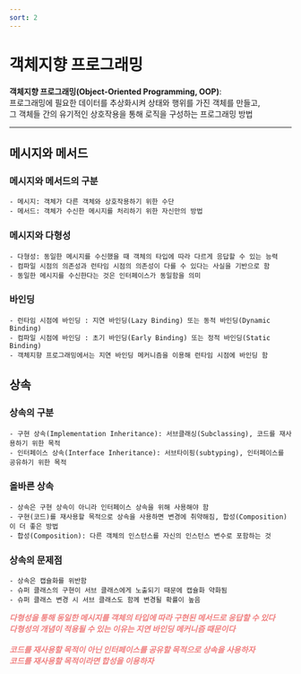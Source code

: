 ```yaml
---
sort: 2
---
```


# 객체지향 프로그래밍

**객체지향 프로그래밍(Object-Oriented Programming, OOP)**:  
프로그래밍에 필요한 데이터를 추상화시켜 상태와 행위를 가진 객체를 만들고,  
그 객체들 간의 유기적인 상호작용을 통해 로직을 구성하는 프로그래밍 방법

---

## 메시지와 메서드

### 메시지와 메서드의 구분

    - 메시지: 객체가 다른 객체와 상호작용하기 위한 수단
    - 메서드: 객체가 수신한 메시지를 처리하기 위한 자신만의 방법

### 메시지와 다형성

    - 다형성: 동일한 메시지를 수신했을 때 객체의 타입에 따라 다르게 응답할 수 있는 능력
    - 컴파일 시점의 의존성과 런타임 시점의 의존성이 다를 수 있다는 사실을 기반으로 함
    - 동일한 메시지를 수신한다는 것은 인터페이스가 동일함을 의미
    
### 바인딩

    - 런타임 시점에 바인딩 : 지연 바인딩(Lazy Binding) 또는 동적 바인딩(Dynamic Binding)  
    - 컴파일 시점에 바인딩 : 초기 바인딩(Early Binding) 또는 정적 바인딩(Static Binding)
    - 객체지향 프로그래밍에서는 지연 바인딩 메커니즘을 이용해 런타임 시점에 바인딩 함

## 상속

### 상속의 구분

    - 구현 상속(Implementation Inheritance): 서브클래싱(Subclassing), 코드를 재사용하기 위한 목적
    - 인터페이스 상속(Interface Inheritance): 서브타이핑(subtyping), 인터페이스를 공유하기 위한 목적

### 올바른 상속

    - 상속은 구현 상속이 아니라 인터페이스 상속을 위해 사용해야 함
    - 구현(코드)를 재사용할 목적으로 상속을 사용하면 변경에 취약해짐, 합성(Composition)이 더 좋은 방법
    - 합성(Composition): 다른 객체의 인스턴스를 자신의 인스턴스 변수로 포함하는 것

### 상속의 문제점

    - 상속은 캡슐화를 위반함
    - 슈퍼 클래스의 구현이 서브 클래스에게 노출되기 때문에 캡슐화 약화됨
    - 슈퍼 클래스 변경 시 서브 클래스도 함께 변경될 확률이 높음


***<span style="color:#f08080">
다형성을 통해 동일한 메시지를 객체의 타입에 따라 구현된 메서드로 응답할 수 있다  
다형성의 개념이 적용될 수 있는 이유는 지연 바인딩 메커니즘 때문이다  
<br>
코드를 재사용할 목적이 아닌 인터페이스를 공유할 목적으로 상속을 사용하자  
코드를 재사용할 목적이라면 합성을 이용하자
</span>***